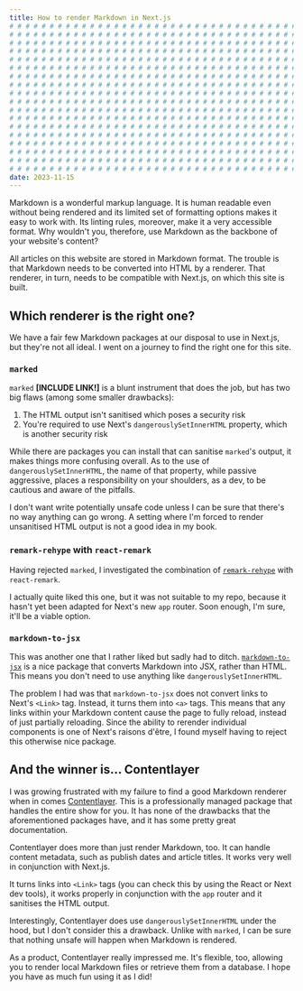 ```yaml
---
title: How to render Markdown in Next.js
# # # # # # # # # # # # # # # # # # # # # # # # # # # # # # # # # # # # # # # #
# # # # # # # # # # # # # # # # # # # # # # # # # # # # # # # # # # # # # # # #
# # # # # # # # # # # # # # # # # # # # # # # # # # # # # # # # # # # # # # # #
# # # # # # # # # # # # # # # # # # # # # # # # # # # # # # # # # # # # # # # #
# # # # # # # # # # # # # # # # # # # # # # # # # # # # # # # # # # # # # # # #
# # # # # # # # # # # # # # # # # # # # # # # # # # # # # # # # # # # # # # # #
# # # # # # # # # # # # # # # # # # # # # # # # # # # # # # # # # # # # # # # #
# # # # # # # # # # # # # # # # # # # # # # # # # # # # # # # # # # # # # # # #
# # # # # # # # # # # # # # # # # # # # # # # # # # # # # # # # # # # # # # # #
# # # # # # # # # # # # # # # # # # # # # # # # # # # # # # # # # # # # # # # #
# # # # # # # # # # # # # # # # # # # # # # # # # # # # # # # # # # # # # # # #
# # # # # # # # # # # # # # # # # # # # # # # # # # # # # # # # # # # # # # # #
# # # # # # # # # # # # # # # # # # # # # # # # # # # # # # # # # # # # # # # #
# # # # # # # # # # # # # # # # # # # # # # # # # # # # # # # # # # # # # # # #
# # # # # # # # # # # # # # # # # # # # # # # # # # # # # # # # # # # # # # # #
# # # # # # # # # # # # # # # # # # # # # # # # # # # # # # # # # # # # # # # #
# # # # # # # # # # # # # # # # # # # # # # # # # # # # # # # # # # # # # # # #
# # # # # # # # # # # # # # # # # # # # # # # # # # # # # # # # # # # # # # # #
date: 2023-11-15
---
```


Markdown is a wonderful markup language. It is human readable even without being rendered and its limited set of formatting options makes it easy to work with. Its linting rules, moreover, make it a very accessible format. Why wouldn't you, therefore, use Markdown as the backbone of your website's content?

All articles on this website are stored in Markdown format. The trouble is that Markdown needs to be converted into HTML by a renderer. That renderer, in turn, needs to be compatible with Next.js, on which this site is built.

## Which renderer is the right one?

We have a fair few Markdown packages at our disposal to use in Next.js, but they're not all ideal. I went on a journey to find the right one for this site.

### `marked`

`marked` **[INCLUDE LINK!]** is a blunt instrument that does the job, but has two big flaws (among some smaller drawbacks):

1. The HTML output isn't sanitised which poses a security risk
2. You're required to use Next's `dangerouslySetInnerHTML` property, which is another security risk

While there are packages you can install that can sanitise `marked`'s output, it makes things more confusing overall. As to the use of `dangerouslySetInnerHTML`, the name of that property, while passive aggressive, places a responsibility on your shoulders, as a dev, to be cautious and aware of the pitfalls.

I don't want write potentially unsafe code unless I can be sure that there's no way anything can go wrong. A setting where I'm forced to render unsanitised HTML output is not a good idea in my book.

### `remark-rehype` with `react-remark`

Having rejected `marked`, I investigated the combination of [`remark-rehype`](https://github.com/remarkjs/remark-rehype) with `react-remark`.

I actually quite liked this one, but it was not suitable to my repo, because it hasn't yet been adapted for Next's new `app` router. Soon enough, I'm sure, it'll be a viable option.

### `markdown-to-jsx`

This was another one that I rather liked but sadly had to ditch. [`markdown-to-jsx`](https://www.npmjs.com/package/markdown-to-jsx) is a nice package that converts Markdown into JSX, rather than HTML. This means you don't need to use anything like `dangerouslySetInnerHTML`.

The problem I had was that `markdown-to-jsx` does not convert links to Next's `<Link>` tag. Instead, it turns them into `<a>` tags. This means that any links within your Markdown content cause the page to fully reload, instead of just partially reloading. Since the ability to rerender individual components is one of Next's raisons d'&ecirc;tre, I found myself having to reject this otherwise nice package.

## And the winner is... Contentlayer

I was growing frustrated with my failure to find a good Markdown renderer when in comes [Contentlayer](https://contentlayer.dev/). This is a professionally managed package that handles the entire show for you. It has none of the drawbacks that the aforementioned packages have, and it has some pretty great documentation.

Contentlayer does more than just render Markdown, too. It can handle content metadata, such as publish dates and article titles. It works very well in conjunction with Next.js.

It turns links into `<Link>` tags (you can check this by using the React or Next dev tools), it works properly in conjunction with the `app` router and it sanitises the HTML output.

Interestingly, Contentlayer does use `dangerouslySetInnerHTML` under the hood, but I don't consider this a drawback. Unlike with `marked`, I can be sure that nothing unsafe will happen when Markdown is rendered.

As a product, Contentlayer really impressed me. It's flexible, too, allowing you to render local Markdown files or retrieve them from a database. I hope you have as much fun using it as I did!
